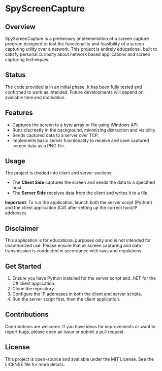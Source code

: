 # SpyScreenCapture

## Overview
SpyScreenCapture is a preliminary implementation of a screen capture program designed to test the functionality and feasibility of a screen capturing utility over a network. This project is entirely educational, built to satisfy personal curiosity about network based applications and screen capturing techniques.

## Status
The code provided is in an initial phase. It has been fully tested and confirmed to work as intended. Future developments will depend on available time and motivation.

## Features
- Captures the screen to a byte array or file using Windows API.
- Runs discreetly in the background, minimizing distraction and visibility.
- Sends captured data to a server over TCP.
- Implements basic server functionality to receive and save captured screen data as a PNG file.
  
## Usage
The project is divided into client and server sections:
- The **Client Side** captures the screen and sends the data to a specified host.
- The **Server Side** receives data from the client and writes it to a file.

**Important**: To run the application, launch both the server script (Python) and the client application (C#) after setting up the correct host/IP addresses.

## Disclaimer
This application is for educational purposes only and is not intended for unauthorized use. Please ensure that all screen capturing and data transmission is conducted in accordance with laws and regulations.

## Get Started
1. Ensure you have Python installed for the server script and .NET for the C# client application.
2. Clone the repository.
3. Configure the IP addresses in both the client and server scripts.
4. Run the server script first, then the client application.

## Contributions
Contributions are welcome. If you have ideas for improvements or want to report bugs, please open an issue or submit a pull request.

## License
This project is open-source and available under the MIT License. See the LICENSE file for more details.
